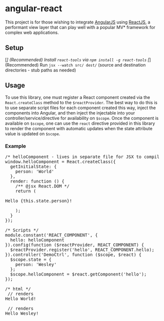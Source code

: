 # angular-react

This project is for those wishing to integrate [AngularJS](https://angularjs.org) using [ReactJS](http://facebook.github.io/react/), a performant view layer that can play well with a popular MV* framework for complex web applications.

## Setup

[*] (Recommended) Install `react-tools` via `npm install -g react-tools`
[*] (Recommended) Run `jsx --watch src/ dest/` (source and destination directories - stub paths as needed)

## Usage

To use this library, one must register a React component created via the `React.createClass` method to the `$reactProvider`.  The best way to do this is to use separate script files for each component created this way, inject the components into Angular, and then inject the injectable into your controller/service/directive for availability on `$scope`.  Once the component is available on `$scope`, one can use the `react` directive provided in this library to render the component with automatic updates when the state attribute value is updated on `$scope`.

### Example

<pre>
/* helloComponent - lives in separate file for JSX to compile */
window.helloComponent = React.createClass({
  getInitialState: {
    person: 'World'
  },
  render: function () {
    /** @jsx React.DOM */
    return (
      <div>Hello {this.state.person}!</div>
    );
  }
});

/* Scripts */
module.constant('REACT_COMPONENT', {
  hello: helloComponent
}).config(function ($reactProvider, REACT_COMPONENT) {
  $reactProvider.register('hello', REACT_COMPONENT.hello);
}).controller('DemoCtrl', function ($scope, $react) {
  $scope.state = {
    person: 'Wesley'
  };
  $scope.helloComponent = $react.getComponent('hello');
});

/* html */
<react component="helloComponent"></react> // renders <div>Hello World!</div>
<react component="helloComponent" state="state"></react> // renders <div>Hello Wesley!</div>
</pre>